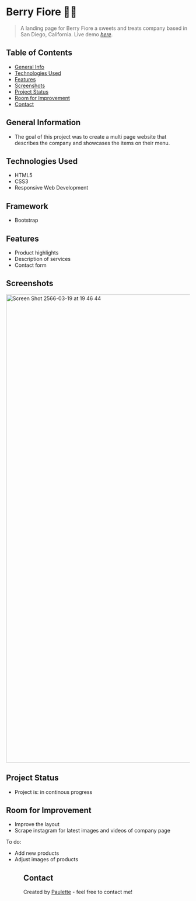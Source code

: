 # Berry Fiore 🌸🧁
> A landing page for Berry Fiore a sweets and treats company based in San Diego, California.
> Live demo [_here_](https://berry-fiore.netlify.app).

## Table of Contents
* [General Info](#general-information)
* [Technologies Used](#technologies-used)
* [Features](#features)
* [Screenshots](#screenshots)
* [Project Status](#project-status)
* [Room for Improvement](#room-for-improvement)
* [Contact](#contact)


## General Information
<ul><li>The goal of this project was to create a multi page website that describes the company and showcases the items on their menu.</li></ul>


## Technologies Used
<ul>
 <li>HTML5</li>
<li>CSS3 </li>
<li>Responsive Web Development
</li> </ul>

## Framework 
<ul>
  <li>Bootstrap</li></ul>
  


## Features

<ul>
  <li>Product highlights</li>
  <li> Description of services</li>
  <li>Contact form</li> </ul>


## Screenshots
<img width="1280" alt="Screen Shot 2566-03-19 at 19 46 44" src="https://user-images.githubusercontent.com/96970580/226171416-7f57b6f6-0eb3-4752-8d5c-649c313b6e96.png">






## Project Status
<ul>
<li>Project is: in continous progress</li></ul>


## Room for Improvement
<ul>
        
<li>Improve the layout</li>
<li>Scrape instagram for latest images and videos of company page</li></ul>


To do:
<ul>
   <li>Add new products</li>
        <li>Adjust images of products</li><ul>


## Contact
Created by [Paulette](https://paulette-zaldivar-flores.netlify.app/) - feel free to contact me!



















